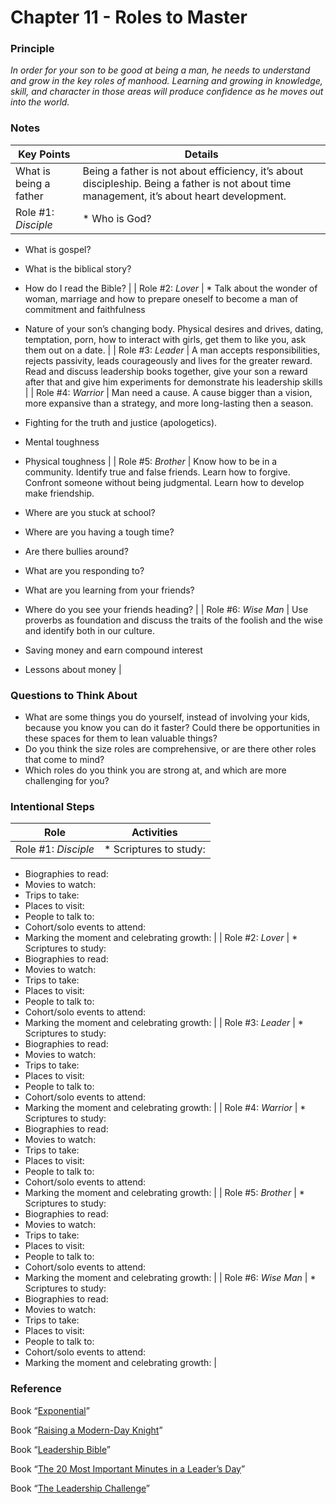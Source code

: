 # Chapter 11 - Roles to Master

### Principle

*In order for your son to be good at being a man, he needs to understand and grow in the key roles of manhood. Learning and growing in knowledge, skill, and character in those areas will produce confidence as he moves out into the world.* 

### Notes

| Key Points | Details |
| --- | --- |
| What is being a father | Being a father is not about efficiency, it’s about discipleship. Being a father is not about time management, it’s about heart development. |
| Role #1: *Disciple* | * Who is God?
* What is gospel?
* What is the biblical story?
* How do I read the Bible? |
| Role #2: *Lover* | * Talk about the wonder of woman, marriage and how to prepare oneself to become a man of commitment and faithfulness
* Nature of your son’s changing body. Physical desires and drives, dating, temptation, porn, how to interact with girls, get them to like you, ask them out on a date.  |
| Role #3: *Leader* | A man accepts responsibilities, rejects passivity, leads courageously and lives for the greater reward.
Read and discuss leadership books together, give your son a reward after that and give him experiments for demonstrate his leadership skills |
| Role #4: *Warrior*  | Man need a cause. A cause bigger than a vision, more expansive than a strategy, and more long-lasting then a season. 
* Fighting for the truth and justice (apologetics).
* Mental toughness
* Physical toughness |
| Role #5: *Brother* | Know how to be in a community. Identify true and false friends. Learn how to forgive. Confront someone without being judgmental. Learn how to develop make friendship.

* Where are you stuck at school?
* Where are you having a tough time?
* Are there bullies around?
* What are you responding to?
* What are you learning from your friends?
* Where do you see your friends heading? |
| Role #6: *Wise Man* | Use proverbs as foundation and discuss the traits of the foolish and the wise and identify both in our culture.

* Saving money and earn compound interest
* Lessons about money
 |

### Questions to Think About

- What are some things you do yourself, instead of involving your kids, because you know you can do it faster? Could there be opportunities in these spaces for them to lean valuable things?
- Do you think the size roles are comprehensive, or are there other roles that come to mind?
- Which roles do you think you are strong at, and which are more challenging for you?

### Intentional Steps

| Role | Activities |
| --- | --- |
| Role #1: *Disciple* | * Scriptures to study:
* Biographies to read:
* Movies to watch:
* Trips to take:
* Places to visit:
* People to talk to:
* Cohort/solo events to attend:
* Marking the moment and celebrating growth: |
| Role #2: *Lover* | * Scriptures to study:
* Biographies to read:
* Movies to watch:
* Trips to take:
* Places to visit:
* People to talk to:
* Cohort/solo events to attend:
* Marking the moment and celebrating growth: |
| Role #3: *Leader* | * Scriptures to study:
* Biographies to read:
* Movies to watch:
* Trips to take:
* Places to visit:
* People to talk to:
* Cohort/solo events to attend:
* Marking the moment and celebrating growth: |
| Role #4: *Warrior*  | * Scriptures to study:
* Biographies to read:
* Movies to watch:
* Trips to take:
* Places to visit:
* People to talk to:
* Cohort/solo events to attend:
* Marking the moment and celebrating growth: |
| Role #5: *Brother* | * Scriptures to study:
* Biographies to read:
* Movies to watch:
* Trips to take:
* Places to visit:
* People to talk to:
* Cohort/solo events to attend:
* Marking the moment and celebrating growth: |
| Role #6: *Wise Man* | * Scriptures to study:
* Biographies to read:
* Movies to watch:
* Trips to take:
* Places to visit:
* People to talk to:
* Cohort/solo events to attend:
* Marking the moment and celebrating growth: |

### Reference

Book “[Exponential](https://www.amazon.com/Exponential-Friends-Missional-Church-Movement/dp/0310326788/ref=sr_1_2?crid=SN7OU50S5DG2&dib=eyJ2IjoiMSJ9.0pXCcngS0_wu_L4WQIXuoMZRj5K6f1boclcP1rgU-ZSOM5D1vysmA6P1KehGA7W5wgLXNDQQFqYZ0AKt58lcxXXkb4Ayp3H45e9qJMY2unBMH7QyRGQVKRZxWACEikrcYs_I3gob_Kse-jgrX3xEzZH4co-yr3_R8vhYW__cof_s33oMuFC4B8gNzoyTmaZoXw3RJg3XaB_BFP2FrqC5OjRaQW8zdZ0udEPPZWjiDnw.zkvjyU-88l8qug7SclZzCUcUMjT45h1zkPP6BMdz-A8&dib_tag=se&keywords=exponential&qid=1737517783&sprefix=exponential%2Caps%2C585&sr=8-2)”

Book “[Raising a Modern-Day Knight](https://www.amazon.com/Raising-Modern-Day-Knight-Fathers-Authentic/dp/1589973097/ref=sr_1_1?crid=T0BO03AY0BJ&dib=eyJ2IjoiMSJ9.ZCOUgWf_ZoG8UJ5swTzjtKqy9zqd6-4mKk1UXub9dMqB30EApa7sDRNXhhgLzjQDRj5eoZ1QKFzSHOgadX413qR5Vg-rp1LAjeHI57Wqk5ArkG30QZhy2QqZqwEWEMr7AIgmCcvnUsUnct8oiNgtsnIP6RkLApijZ2oBTSV-_3SK0FjhpFM-fFFW4QCMniPKzZqnw_qeWA57JseTd9OUuzxUPIePrv-XcY-azjp0NQM.QL2_d7A5FHBG3kY3SMjxW5pYIoR9tBgjXy6HmuH0ea8&dib_tag=se&keywords=Raising+Modern+Day+Knight&qid=1737519331&s=books&sprefix=raising+modern+day+knight%2Cstripbooks-intl-ship%2C717&sr=1-1)”

Book “[Leadership Bible](https://www.amazon.com/Maxwell-Leadership-Bible-Hardcover-Comfort/dp/0785223010/ref=sr_1_1?crid=1N354EF6CFH67&dib=eyJ2IjoiMSJ9.wk0wEp0UgCJIfmELQqj1wyzbuh6RAelr3yDxWtrIhLTtfdi9qmwWLRqwqU8TjuhWIIgn0_kXOdnqPwvHXScPChBfcN0bBcHWWYcNp4FMU-cKpAEuj3QPhKHrtWkTDtFJXb3M1pjLccr244cbHSa7ck1xT80GhTuS4fQ5f5aFETr1Yb-rUp6YIkYnSakguB9SkJaj9GWFQE1IQV0Vr45Q4UTEejH5eSiWjAP3vPhWbMc.-hResPHuAEQFr4Z_QfxLaRgWZl3uuubHrPHP3ldWyWk&dib_tag=se&keywords=Leadership+Bible&qid=1737519500&s=books&sprefix=raising+modern+da%2Cstripbooks-intl-ship%2C729&sr=1-1)”

Book “[The 20 Most Important Minutes in a Leader’s Day](https://www.amazon.com/Most-Powerful-Minutes-Leaders-Day/dp/0785289275/ref=sr_1_1?crid=3OFV1KQ3BD6MX&dib=eyJ2IjoiMSJ9.PCtyT0suKt2-T-FPiAq6vsBy8KeDA2-bfzE3UWUYtn62g7anV0jBIFgbM-EvbQ3PH364TBpDTVgIpd1IPvsjg2d8UwB87_dL_VqrD7WwsSOAHgblppNN5Q2xXQWnJardgC-oGfrQOzVqwnO6MvKurK9T5rV_lh9Q2x54LpRh4uovNvwkg67rWApQ-A4UmVFtTAErRLpjwWxW3g9NleXeMsfxLZ8cCstwW0OkaoA6ZLEssoJRFAald5J0Q_lQaK8V.Pj3dgAmYGeWlaLu0XBW69cesH2jnbqJsZDYA2CPTYcE&dib_tag=se&keywords=The+20+Most+Important+Minutes+in+a+Leader%E2%80%99s+Day&qid=1737519552&s=books&sprefix=the+20+most+important+minutes+in+a+leader+s+day%2Cstripbooks-intl-ship%2C409&sr=1-1)”

Book “[The Leadership Challenge](https://www.amazon.com/Leadership-Challenge-Extraordinary-Things-Organizations/dp/1119278961/ref=sr_1_2?crid=BA77A63F3UQX&dib=eyJ2IjoiMSJ9.i3pysEI3UfExxFzABB5iHB_MzLOoFtqGneP9QEryakORP34bQl9gfqDkwOkJO90Xv5a7S6tR8NHHfTDx2P9BL2LKI2HL7Lggpx-VYvpCug5yplCn7aoTSsVyKe6ySG2ViKo1MCvFJZkdNV_0bwsNhJa0GllGf7GEw54TeEDb4qtwWcJKl8EEJfqCmBg2XXIvuN7RQiTOKTEkYN-RcuRMrZg4reMCQB3ID6_wu1o7ql4.796IY2EEPEGdfyVXFMqT7y6-oHRB33f63HzCt8LiF1s&dib_tag=se&keywords=The+Challenge+of+Leadership&qid=1737519616&s=books&sprefix=%2Cstripbooks-intl-ship%2C370&sr=1-2)”